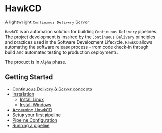 
HawkCD
=======
A lightweight ``Continuous Delivery`` Server

``HawkCD`` is an automation solution for building ``Continuous Delivery`` pipelines.
The project development is inspired by the ``Continuous Delivery`` principles and practices used in the Software Development Lifecycle. ``HawkCD`` allows automating the software release process - from code check-in through build and automated testing to production deployments.

The product is in ``Alpha`` phase.

Getting Started
----------------
* [Continuous Delivery & Server concepts](/concepts)
* [Installation](/installation)
    * [Install Linux](/installation/#linux)
    * [Install Windows](/installation/#windows)
* [Accessing HawkCD](/configuration/#accessing-the-server-login)
* [Setup your first pipeline](configuration/#set-up-a-pipeline)
* [Pipeline Configuration](/configuration/#pipeline-configuration)
* [Running a pipeline](/configuration/#running-a-pipeline)
